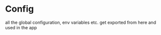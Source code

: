 # Config

all the global configuration, env variables etc. get exported from here and used in the app
